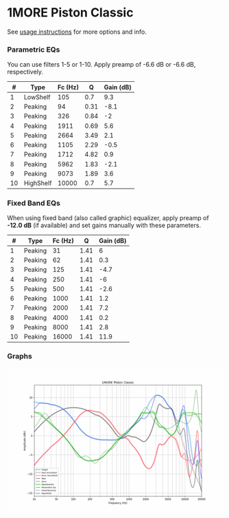 # 1MORE Piston Classic
See [usage instructions](https://github.com/jaakkopasanen/AutoEq#usage) for more options and info.

### Parametric EQs
You can use filters 1-5 or 1-10. Apply preamp of -6.6 dB or -6.6 dB, respectively.

|   # | Type      |   Fc (Hz) |    Q |   Gain (dB) |
|-----|-----------|-----------|------|-------------|
|   1 | LowShelf  |       105 | 0.7  |         9.3 |
|   2 | Peaking   |        94 | 0.31 |        -8.1 |
|   3 | Peaking   |       326 | 0.84 |        -2   |
|   4 | Peaking   |      1911 | 0.69 |         5.6 |
|   5 | Peaking   |      2664 | 3.49 |         2.1 |
|   6 | Peaking   |      1105 | 2.29 |        -0.5 |
|   7 | Peaking   |      1712 | 4.82 |         0.9 |
|   8 | Peaking   |      5962 | 1.83 |        -2.1 |
|   9 | Peaking   |      9073 | 1.89 |         3.6 |
|  10 | HighShelf |     10000 | 0.7  |         5.7 |

### Fixed Band EQs
When using fixed band (also called graphic) equalizer, apply preamp of **-12.0 dB** (if available) and set gains manually with these parameters.

|   # | Type    |   Fc (Hz) |    Q |   Gain (dB) |
|-----|---------|-----------|------|-------------|
|   1 | Peaking |        31 | 1.41 |         6   |
|   2 | Peaking |        62 | 1.41 |         0.3 |
|   3 | Peaking |       125 | 1.41 |        -4.7 |
|   4 | Peaking |       250 | 1.41 |        -6   |
|   5 | Peaking |       500 | 1.41 |        -2.6 |
|   6 | Peaking |      1000 | 1.41 |         1.2 |
|   7 | Peaking |      2000 | 1.41 |         7.2 |
|   8 | Peaking |      4000 | 1.41 |         0.2 |
|   9 | Peaking |      8000 | 1.41 |         2.8 |
|  10 | Peaking |     16000 | 1.41 |        11.9 |

### Graphs
![](./1MORE%20Piston%20Classic.png)

